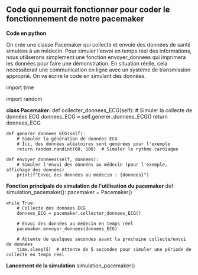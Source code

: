 Code qui pourrait fonctionner pour coder le fonctionnement de notre pacemaker 
----------------------------------------------------------------------------------

**Code en python**



On crée une classe Pacemaker qui collecte et envoie des données de santé simulées à un médecin. 
Pour simuler l'envoi en temps réel des informations, nous utiliserons simplement une fonction envoyer_donnees qui imprimera les données pour faire une démonstration. En situation réelle, cela nécessiterait une communication en ligne avec un système de transmission approprié.
On va écrire le code en simulant des données.





import time

import random


**class Pacemaker:**
    def collecter_donnees_ECG(self):  # Simuler la collecte de données ECG
        donnees_ECG = self.generer_donnees_ECG()
        return donnees_ECG
    
    def generer_donnees_ECG(self):
        # Simuler la génération de données ECG
        # Ici, des données aléatoires sont générées pour l'exemple
        return random.randint(60, 100)  # Simuler le rythme cardiaque

    def envoyer_donnees(self, donnees):
        # Simuler l'envoi des données au médecin (pour l'exemple, affichage des données)
        print(f"Envoi des données au médecin : {donnees}")
        

**Fonction principale de simulation de l'utilisation du pacemaker**
def simulation_pacemaker():
    pacemaker = Pacemaker()

    while True:
        # Collecte des données ECG
        donnees_ECG = pacemaker.collecter_donnees_ECG()

        # Envoi des données au médecin en temps réel
        pacemaker.envoyer_donnees(donnees_ECG)

        # Attente de quelques secondes avant la prochaine collecte/envoi de données
        time.sleep(5)  # Attente de 5 secondes pour simuler une période de collecte en temps réel

**Lancement de la simulation**
simulation_pacemaker()

